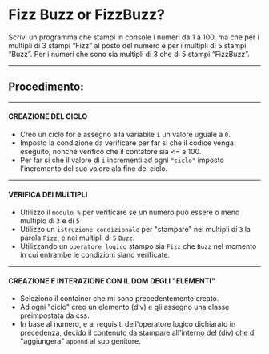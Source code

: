 # Fizz Buzz or FizzBuzz? 

Scrivi un programma che stampi in console i numeri da 1 a 100,
ma che per i multipli di 3 stampi “Fizz” al posto del numero e per i multipli di 5 stampi “Buzz”.
Per i numeri che sono sia multipli di 3 che di 5 stampi “FizzBuzz”.  

---
## Procedimento:
---
 #### CREAZIONE DEL CICLO
- Creo un ciclo for e assegno alla variabile `i` un valore uguale a `0`.
- Imposto la condizione da verificare per far si che il codice venga eseguito, nonchè verifico che il contatore sia <= a 100.
- Per far si che il valore di `i` incrementi ad ogni `"ciclo"` imposto l'incremento del suo valore ala fine del ciclo.
---
#### VERIFICA DEI MULTIPLI 

- Utilizzo il `modulo %` per verificare se un numero può essere o meno multiplo di `3` e di `5`
- Utilizzo un `istruzione condizionale` per "stampare" nei multipli di `3` la parola `Fizz`, e nei multipli di `5` `Buzz`.
- Utilizzando un `operatore logico` stampo sia `Fizz` che `Buzz` nel momento in cui entrambe le condizioni siano verificate.
---

#### CREAZIONE E INTERAZIONE CON IL DOM DEGLI "ELEMENTI"
- Seleziono il container che mi sono precedentemente creato.
- Ad ogni "ciclo" creo un elemento (div) e gli assegno una classe preimpostata da css.
- In base al numero, e ai requisiti dell'operatore logico dichiarato in precedenza, decido il contenuto da stampare all'interno del (div) che di "aggiungera" `append` al suo genitore.


